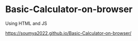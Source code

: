 # Basic-Calculator-on-browser
Using HTML and JS

https://soumya2022.github.io/Basic-Calculator-on-browser/

